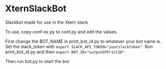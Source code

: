 # XternSlackBot
Slackbot made for use in the Xtern slack


To use, copy conf-ex.py to conf.py and edit the values.


First change the BOT_NAME in print_bot_id.py to whatever your bot name is. Set the slack_token with `export SLACK_API_TOKEN="yourslacktoken"`. Run print_bot_id.py and then `export BOT_ID="outputOfPrintID"`.

Then run bot.py to start the bot
